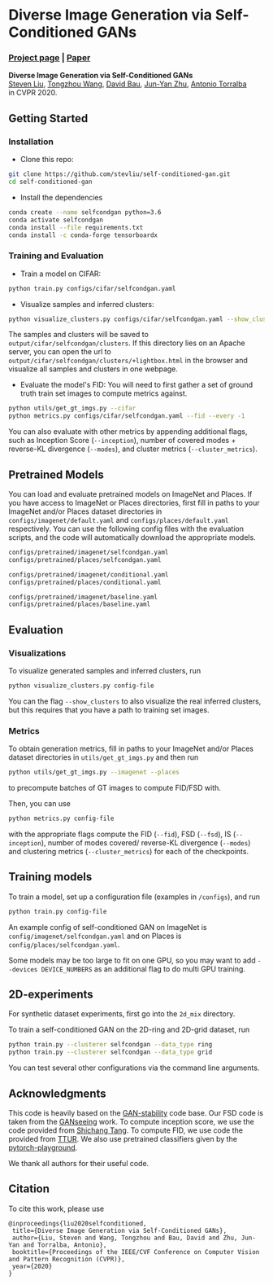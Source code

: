 # Diverse Image Generation via Self-Conditioned GANs

### [Project page](http://selfcondgan.csail.mit.edu/) |   [Paper](http://selfcondgan.csail.mit.edu/preprint.pdf) 

**Diverse Image Generation via Self-Conditioned GANs** <br>
[Steven Liu](http://people.csail.mit.edu/stevenliu/), 
[Tongzhou Wang](https://ssnl.github.io/), 
[David Bau](http://people.csail.mit.edu/davidbau/home/), 
[Jun-Yan Zhu](http://people.csail.mit.edu/junyanz/), 
[Antonio Torralba](http://web.mit.edu/torralba/www/) <br>
in CVPR 2020.

<!-- This is the open-source code release for the paper **Diverse Image Generation with Self-Conditioned GANs**. -->

## Getting Started

### Installation
- Clone this repo:
```bash
git clone https://github.com/stevliu/self-conditioned-gan.git
cd self-conditioned-gan
```

- Install the dependencies
```bash
conda create --name selfcondgan python=3.6
conda activate selfcondgan
conda install --file requirements.txt
conda install -c conda-forge tensorboardx
```
### Training and Evaluation
- Train a model on CIFAR:
```bash
python train.py configs/cifar/selfcondgan.yaml
```

- Visualize samples and inferred clusters:
```bash
python visualize_clusters.py configs/cifar/selfcondgan.yaml --show_clusters
```
The samples and clusters will be saved to `output/cifar/selfcondgan/clusters`. If this directory lies on an Apache server, you can open the url to `output/cifar/selfcondgan/clusters/+lightbox.html` in the browser and visualize all samples and clusters in one webpage. 

- Evaluate the model's FID:
You will need to first gather a set of ground truth train set images to compute metrics against. 
```bash
python utils/get_gt_imgs.py --cifar
python metrics.py configs/cifar/selfcondgan.yaml --fid --every -1
```
You can also evaluate with other metrics by appending additional flags, such as Inception Score (`--inception`), number of covered modes + reverse-KL divergence (`--modes`), and cluster metrics (`--cluster_metrics`).

## Pretrained Models

You can load and evaluate pretrained models on ImageNet and Places. If you have access to ImageNet or Places directories, first fill in paths to your ImageNet and/or Places dataset directories in `configs/imagenet/default.yaml` and `configs/places/default.yaml` respectively. You can use the following config files with the evaluation scripts, and the code will automatically download the appropriate models. 

```bash
configs/pretrained/imagenet/selfcondgan.yaml
configs/pretrained/places/selfcondgan.yaml

configs/pretrained/imagenet/conditional.yaml
configs/pretrained/places/conditional.yaml

configs/pretrained/imagenet/baseline.yaml
configs/pretrained/places/baseline.yaml
```

## Evaluation
### Visualizations

To visualize generated samples and inferred clusters, run 
```bash
python visualize_clusters.py config-file 
```
You can the flag `--show_clusters` to also visualize the real inferred clusters, but this requires that you have a path to training set images. 

### Metrics
To obtain generation metrics, fill in paths to your ImageNet and/or Places dataset directories in `utils/get_gt_imgs.py` and then run 
```bash
python utils/get_gt_imgs.py --imagenet --places
```
to precompute batches of GT images to compute FID/FSD with. 

Then, you can use 
```bash
python metrics.py config-file
``` 
with the appropriate flags compute the FID (`--fid`), FSD (`--fsd`), IS (`--inception`), number of modes covered/ reverse-KL divergence (`--modes`) and clustering metrics (`--cluster_metrics`) for each of the checkpoints. 

## Training models
To train a model, set up a configuration file (examples in `/configs`), and run 
```bash 
python train.py config-file
```

An example config of self-conditioned GAN on ImageNet is `config/imagenet/selfcondgan.yaml` and on Places is `config/places/selfcondgan.yaml`. 

Some models may be too large to fit on one GPU, so you may want to add `--devices DEVICE_NUMBERS` as an additional flag to do multi GPU training.

## 2D-experiments
For synthetic dataset experiments, first go into the `2d_mix` directory.

To train a self-conditioned GAN on the 2D-ring and 2D-grid dataset, run
```bash
python train.py --clusterer selfcondgan --data_type ring
python train.py --clusterer selfcondgan --data_type grid
```
You can test several other configurations via the command line arguments.


## Acknowledgments
This code is heavily based on the [GAN-stability](https://github.com/LMescheder/GAN_stability) code base. 
Our FSD code is taken from the [GANseeing](https://github.com/davidbau/ganseeing) work. 
To compute inception score, we use the code provided from [Shichang Tang](https://github.com/tsc2017/Inception-Score.git). 
To compute FID, we use code the provided from [TTUR](https://github.com/bioinf-jku/TTUR).
We also use pretrained classifiers given by the [pytorch-playground](https://github.com/aaron-xichen/pytorch-playground). 

We thank all authors for their useful code. 

## Citation
To cite this work, please use
```
@inproceedings{liu2020selfconditioned,
 title={Diverse Image Generation via Self-Conditioned GANs},
 author={Liu, Steven and Wang, Tongzhou and Bau, David and Zhu, Jun-Yan and Torralba, Antonio},
 booktitle={Proceedings of the IEEE/CVF Conference on Computer Vision and Pattern Recognition (CVPR)},
 year={2020}
}
```

